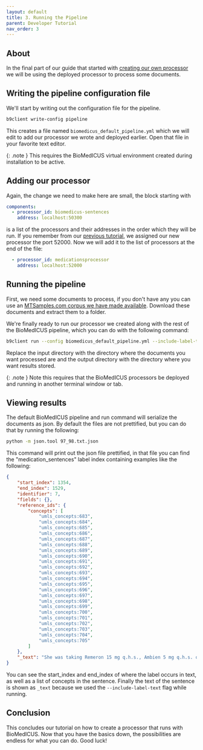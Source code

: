 ```yaml
---
layout: default
title: 3. Running the Pipeline
parent: Developer Tutorial
nav_order: 3
---
```


## About

In the final part of our guide that started with [creating our own processor](tutorial-1) we will be using the deployed processor to process some documents.

## Writing the pipeline configuration file

We'll start by writing out the configuration file for the pipeline.

```bash
b9client write-config pipeline
```

This creates a file named ``biomedicus_default_pipeline.yml`` which we will edit to add our processor we wrote and deployed earlier. Open that file in your favorite text editor.

{: .note }
This requires the BioMedICUS virtual environment created during installation to be active.

## Adding our processor

Again, the change we need to make here are small, the block starting with

```yaml
components:
  - processor_id: biomedicus-sentences
    address: localhost:50300
```

is a list of the processors and their addresses in the order which they will be run. If you remember from our [previous tutorial](tutorial-2), we assigned our new processor the port 52000. Now we will add it to the list of processors at the end of the file:

```yaml
  - processor_id: medicationsprocessor
    address: localhost:52000
```

## Running the pipeline

First, we need some documents to process, if you don't have any you can use an [MTSamples.com corpus we have made available](https://github.com/nlpie/nlptab-corpus). Download these documents and extract them to a folder.

We're finally ready to run our processor we created along with the rest of the BioMedICUS pipeline, which you can do with the following command:

```bash
b9client run --config biomedicus_default_pipeline.yml --include-label-text INPUT_DIRECTORY -o OUTPUT_DIRECTORY
```

Replace the input directory with the directory where the documents you want processed are and the output directory with the directory where you want results stored.

{: .note }
Note this requires that the BioMedICUS processors be deployed and running in another terminal window or tab.

## Viewing results

The default BioMedICUS pipeline and run command will serialize the documents as json. By default the files are not prettified, but you can do that by running the following:

```bash
python -m json.tool 97_98.txt.json
```

This command will print out the json file prettified, in that file you can find the "medication_sentences" label index containing examples like the following:

```json
{
    "start_index": 1354,
    "end_index": 1529,
    "identifier": 7,
    "fields": {},
    "reference_ids": {
        "concepts": [
            "umls_concepts:683",
            "umls_concepts:684",
            "umls_concepts:685",
            "umls_concepts:686",
            "umls_concepts:687",
            "umls_concepts:688",
            "umls_concepts:689",
            "umls_concepts:690",
            "umls_concepts:691",
            "umls_concepts:692",
            "umls_concepts:693",
            "umls_concepts:694",
            "umls_concepts:695",
            "umls_concepts:696",
            "umls_concepts:697",
            "umls_concepts:698",
            "umls_concepts:699",
            "umls_concepts:700",
            "umls_concepts:701",
            "umls_concepts:702",
            "umls_concepts:703",
            "umls_concepts:704",
            "umls_concepts:705"
        ]
    },
    "_text": "She was taking Remeron 15 mg q.h.s., Ambien 5 mg q.h.s. on a p.r.n. basis, Ativan 0.25 mg every 6 hours on a p.r.n. basis, and Klonopin 0.25 mg at night while she was at home."
}
```

You can see the start_index and end_index of where the label occurs in text, as well as a list of concepts in the sentence. Finally the text of the sentence is shown as ``_text`` because we used the ``--include-label-text`` flag while running.

## Conclusion

This concludes our tutorial on how to create a processor that runs with BioMedICUS. Now that you have the basics down, the possibilities are endless for what you can do. Good luck!
